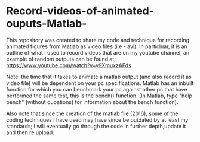 # Record-videos-of-animated-ouputs-Matlab-
This repository was created to share my code and technique for recording animated figures from Matlab as video files (i.e - avi).
In particluar, it is an outline of what I used to record videos that are on my youtube channel, an example of random outputs can be found at;<br />
https://www.youtube.com/watch?v=y9XmuxzAFds <br />

Note: the time that it takes to animate a matlab output (and also record it as video file) will be dependent on your pc specifications. Matlab has an inbuilt function for which you can benchmark your pc against other pc that have performed the same test, this is the bench() function. (In Matlab, type "help bench" (without quoations) for information about the bench function).<br />
  
Also note that since the creation of the matlab file  (2016), some of the coding techniques I have used may have since be outdated by at least my standards; I will eventually go through the code in further depth,update it and then re upload.
